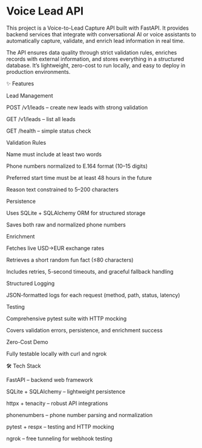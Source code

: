 # Voice Lead API
This project is a Voice-to-Lead Capture API built with FastAPI. It provides backend services that integrate with conversational AI or voice assistants to automatically capture, validate, and enrich lead information in real time.

The API ensures data quality through strict validation rules, enriches records with external information, and stores everything in a structured database. It’s lightweight, zero-cost to run locally, and easy to deploy in production environments.

✨ Features

Lead Management

POST /v1/leads – create new leads with strong validation

GET /v1/leads – list all leads

GET /health – simple status check

Validation Rules

Name must include at least two words

Phone numbers normalized to E.164 format (10–15 digits)

Preferred start time must be at least 48 hours in the future

Reason text constrained to 5–200 characters

Persistence

Uses SQLite + SQLAlchemy ORM for structured storage

Saves both raw and normalized phone numbers

Enrichment

Fetches live USD→EUR exchange rates

Retrieves a short random fun fact (≤80 characters)

Includes retries, 5-second timeouts, and graceful fallback handling

Structured Logging

JSON-formatted logs for each request (method, path, status, latency)

Testing

Comprehensive pytest suite with HTTP mocking

Covers validation errors, persistence, and enrichment success

Zero-Cost Demo

Fully testable locally with curl and ngrok

🛠 Tech Stack

FastAPI – backend web framework

SQLite + SQLAlchemy – lightweight persistence

httpx + tenacity – robust API integrations

phonenumbers – phone number parsing and normalization

pytest + respx – testing and HTTP mocking

ngrok – free tunneling for webhook testing
